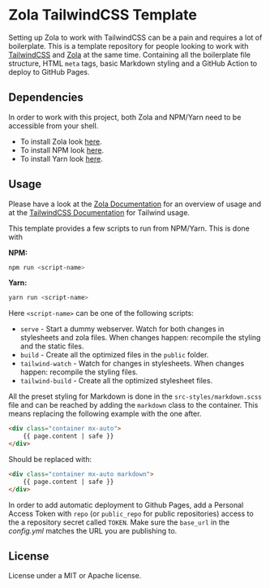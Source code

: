 # Zola TailwindCSS Template

Setting up Zola to work with TailwindCSS can be a pain and requires a lot of
boilerplate. This is a template repository for people looking to work with
[TailwindCSS](https://tailwindcss.com/) and [Zola](https://www.getzola.org/) at
the same time. Containing all the boilerplate file structure, HTML `meta`
tags, basic Markdown styling and a GitHub Action to deploy to GitHub Pages.

## Dependencies

In order to work with this project, both Zola and NPM/Yarn need to be accessible
from your shell.

* To install Zola look [here](https://www.getzola.org/documentation/getting-started/installation/).
* To install NPM look [here](https://nodejs.org/en/download/).
* To install Yarn look [here](https://yarnpkg.com/getting-started/install).

## Usage

Please have a look at the [Zola
Documentation](https://www.getzola.org/documentation/getting-started/overview/)
for an overview of usage and at the [TailwindCSS
Documentation](https://tailwindcss.com/docs) for Tailwind usage.

This template provides a few scripts to run from NPM/Yarn. This is done with

**NPM:**

```bash
npm run <script-name>
```

**Yarn:**

```bash
yarn run <script-name>
```

Here `<script-name>` can be one of the following scripts:

* `serve` - Start a dummy webserver. Watch for both changes in stylesheets and
  zola files. When changes happen: recompile the styling and the static files.
* `build` - Create all the optimized files in the `public` folder.
* `tailwind-watch` - Watch for changes in stylesheets. When changes happen:
  recompile the styling files.
* `tailwind-build` - Create all the optimized stylesheet files.

All the preset styling for Markdown is done in the `src-styles/markdown.scss`
file and can be reached by adding the `markdown` class to the container. This
means replacing the following example with the one after.

```html
<div class="container mx-auto">
    {{ page.content | safe }}
</div>
```

Should be replaced with:

```html
<div class="container mx-auto markdown">
    {{ page.content | safe }}
</div>
```

In order to add automatic deployment to Github Pages, add a Personal Access
Token with `repo` (or `public_repo` for public repositories) access to the a
repository secret called `TOKEN`. Make sure the `base_url` in the *config.yml*
matches the URL you are publishing to.

## License

License under a MIT or Apache license.

